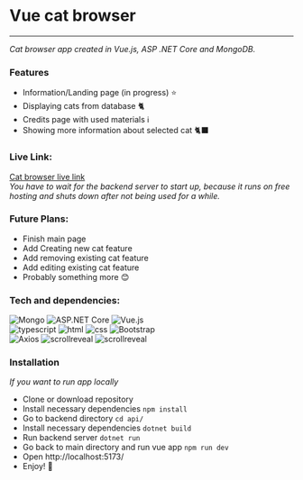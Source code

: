 # Vue cat browser

---

_Cat browser app created in Vue.js, ASP .NET Core and MongoDB._

### Features

- Information/Landing page (in progress) ⭐️
- Displaying cats from database 🐈
- Credits page with used materials ℹ️
- Showing more information about selected cat 🐈‍⬛


### Live Link:
[Cat browser live link](https://catbrowser.netlify.app/)\
_You have to wait for the backend server to start up, because it runs on free hosting and shuts down after not being used for a while._

### Future Plans:
- Finish main page
- Add Creating new cat feature
- Add removing existing cat feature
- Add editing existing cat feature
- Probably something more 😊

### Tech and dependencies:
![Mongo](https://img.shields.io/badge/-mongoDB-darkolivegreen?style=for-the-badge&logo=mongodb) ![ASP.NET Core](https://img.shields.io/badge/-ASP.NET_Core-navy?style=for-the-badge&logo=.net) ![Vue.js](https://img.shields.io/badge/-Vue.js-darkslategrey?style=for-the-badge&logo=vue.js)\
![typescript](https://img.shields.io/badge/-typescript-yellow?style=for-the-badge&logo=typescript) ![html](https://img.shields.io/badge/-html-green?style=for-the-badge&logo=html5) ![css](https://img.shields.io/badge/-css-blue?style=for-the-badge&logo=css3) ![Bootstrap](https://img.shields.io/badge/-bootstrap-darkslateblue?style=for-the-badge&logo=bootstrap)\
![Axios](https://img.shields.io/badge/-Axios-purple?style=for-the-badge&logo=axios) ![scrollreveal](https://img.shields.io/badge/-ScrollReveal-black?style=for-the-badge&logo=scrollreveal) ![scrollreveal](https://img.shields.io/badge/-vueperslides-pink?style=for-the-badge&logo=vueperslides)


### Installation
_If you want to run app locally_
- Clone or download repository
- Install necessary dependencies ```npm install``` 
- Go to backend directory ```cd api/```
- Install necessary dependencies ```dotnet build``` 
- Run backend server  ``` dotnet run ```
- Go back to main directory and run vue app ```npm run dev```
- Open http://localhost:5173/
- Enjoy! 🎉

